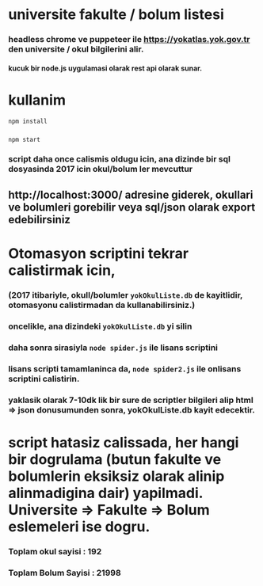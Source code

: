 # universite fakulte / bolum listesi 
### headless chrome ve puppeteer ile https://yokatlas.yok.gov.tr den universite / okul bilgilerini alir.
#### kucuk bir node.js uygulamasi olarak rest api olarak sunar.

# kullanim 
`npm install` 
###
`npm start`

### script daha once calismis oldugu icin, ana dizinde bir sql dosyasinda 2017 icin okul/bolum ler mevcuttur

## http://localhost:3000/ adresine giderek, okullari ve bolumleri gorebilir veya sql/json olarak export edebilirsiniz

# Otomasyon scriptini tekrar calistirmak icin,
### (2017 itibariyle, okull/bolumler `yokOkulListe.db` de kayitlidir, otomasyonu calistirmadan da kullanabilirsiniz.)

### oncelikle, ana dizindeki `yokOkulListe.db` yi silin
### daha sonra sirasiyla `node spider.js` ile lisans scriptini
### lisans scripti tamamlaninca da, `node spider2.js` ile onlisans scriptini calistirin.

### yaklasik olarak 7-10dk lik bir sure de scriptler bilgileri alip html => json donusumunden sonra, yokOkulListe.db kayit edecektir. 

# script hatasiz calissada, her hangi bir dogrulama (butun fakulte ve bolumlerin eksiksiz olarak alinip alinmadigina dair) yapilmadi. Universite => Fakulte => Bolum eslemeleri ise dogru.
### Toplam okul sayisi  : 192
### Toplam Bolum Sayisi : 21998

